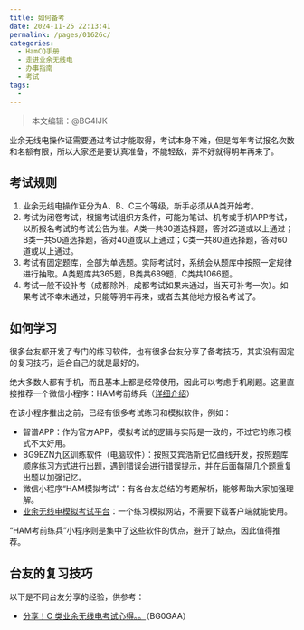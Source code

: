 ```yaml
---
title: 如何备考
date: 2024-11-25 22:13:41
permalink: /pages/01626c/
categories:
  - HamCQ手册
  - 走进业余无线电
  - 办事指南
  - 考试
tags:
  - 
---
```


> 本文编辑：@BG4IJK

业余无线电操作证需要通过考试才能取得，考试本身不难，但是每年考试报名次数和名额有限，所以大家还是要认真准备，不能轻敌，弄不好就得明年再来了。

## 考试规则

1. 业余无线电操作证分为A、B、C三个等级，新手必须从A类开始考。
2. 考试为闭卷考试，根据考试组织方条件，可能为笔试、机考或手机APP考试，以所报名考试的考试公告为准。A类一共30道选择题，答对25道或以上通过；B类一共50道选择题，答对40道或以上通过；C类一共80道选择题，答对60道或以上通过。
3. 考试有固定题库，全部为单选题。实际考试时，系统会从题库中按照一定规律进行抽取。A类题库共365题，B类共689题，C类共1066题。
4. 考试一般不设补考（成都除外，成都考试如果未通过，当天可补考一次）。如果考试不幸未通过，只能等明年再来，或者去其他地方报名考试了。

## 如何学习

很多台友都开发了专门的练习软件，也有很多台友分享了备考技巧，其实没有固定的复习技巧，适合自己的就是最好的。

绝大多数人都有手机，而且基本上都是经常使用，因此可以考虑手机刷题。这里直接推荐一个微信小程序：HAM考前练兵（[详细介绍](https://mp.weixin.qq.com/s/CG3i8OjS8piZ5MEc8f07lQ)）

在该小程序推出之前，已经有很多考试练习和模拟软件，例如：

* 智谱APP：作为官方APP，模拟考试的逻辑与实际是一致的，不过它的练习模式不太好用。
* BG9EZN九区训练软件（电脑软件）：按照艾宾浩斯记忆曲线开发，按照题库顺序练习方式进行出题，遇到错误会进行错误提示，并在后面每隔几个题重复出题以加强记忆。
* 微信小程序“HAM模拟考试”：有各台友总结的考题解析，能够帮助大家加强理解。
* [业余无线电模拟考试平台](https://www.cqid.cn/)：一个练习模拟网站，不需要下载客户端就能使用。

“HAM考前练兵”小程序则是集中了这些软件的优点，避开了缺点，因此值得推荐。

## 台友的复习技巧

以下是不同台友分享的经验，供参考：

* [分享！C 类业余无线电考试心得。。](https://forum.hamcq.cn/d/3663)（BG0GAA）
